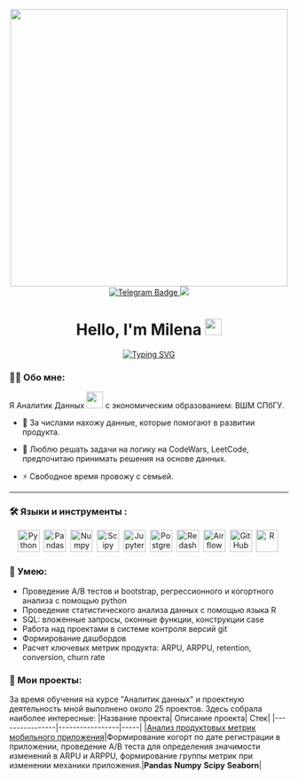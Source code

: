 <div id="header" align="center">
  <img src="https://i.gifer.com/g2K.gif" width='500'/>
</div>
<div id="badges" align="center">
  <a href="https://t.me/milenanigmanova">
  <img src="https://img.shields.io/badge/Telegram-blue?logo=telegram&logoColor=white&style=for-the-badge" alt="Telegram Badge"/>
  </a>
  <a href="https://vk.com/milenanigmanova">
  <img src="https://img.shields.io/badge/VK-blue?logo=VK&logoColor=white&style=for-the-badge"/>
  </a>
</div>
<div align='center'>
<h1>
 Hello, I'm Milena
  <img src="https://media.giphy.com/media/hvRJCLFzcasrR4ia7z/giphy.gif" width="30px"/>
</h1>
  
[![Typing SVG](https://readme-typing-svg.herokuapp.com?font=Montserrat&size=30&pause=10&color=FFFFFF&width=230&height=50&lines=Data+Analyst+%F0%9F%94%A5)](https://git.io/typing-svg)
</div>

### :man_technologist: Обо мне:
  Я Аналитик Данных <img src="https://media.giphy.com/media/WUlplcMpOCEmTGBtBW/giphy.gif" width="30"> с экономическим образованием: ВШМ СПбГУ.
- :telescope: За числами нахожу данные, которые помогают в развитии продукта.

- :seedling: Люблю решать задачи на логику на CodeWars, LeetCode, предпочитаю принимать решения на основе данных.

- :zap: Свободное время провожу с семьей.

---

### :hammer_and_wrench: Языки и инструменты :
<div align='center'>
  <img src="https://img.shields.io/badge/python-white?logo=python&style=for-the-badge" title="Python" alt="Python" height="40"/>&nbsp;
  <img src="https://img.shields.io/badge/pandas-white?logo=pandas&logoColor=blue&style=for-the-badge" title="Pandas" alt="Pandas" height="40"/>&nbsp;
  <img src="https://img.shields.io/badge/numpy-white?logo=numpy&logoColor=blue&style=for-the-badge" title="Numpy" alt="Numpy" height="40"/>&nbsp;
  <img src="https://img.shields.io/badge/Scipy-white?logo=Scipy&logoColor=black&style=for-the-badge" title="Scipy" alt="Scipy" height="40"/>&nbsp;
  <img src="https://img.shields.io/badge/Jupyter_notebook-white?logo=Jupyter&style=for-the-badge" title="Jupyter" alt="Jupyter" height="40"/>&nbsp;
  <img src="https://img.shields.io/badge/PostgreSQL-white?logo=PostgreSQL&s&style=for-the-badge" title="PostgreSQL" alt="PostgreSQL" height="40"/>&nbsp;
  <img src="https://img.shields.io/badge/redash-white?logo=redash&logoColor=black&style=for-the-badge" title="Redash" alt="Redash" height="40"/>&nbsp;
  <img src="https://img.shields.io/badge/Tableau-white?logo=Tableau&s&logoColor=yellow&style=for-the-badge" title="Airflow" alt="Airflow" height="40"/>&nbsp;
  <img src="https://img.shields.io/badge/github-white?logo=github&logoColor=black&style=for-the-badge" title="GitHub" alt="GitHub" height="40"/>&nbsp;
   <img src="https://img.shields.io/badge/R-white?logo=R&s&logoColor=yellow&style=for-the-badge" title="R" alt="R" height="40"/>&nbsp;
</div>

### :metal: Умею:
<ul>
<li>Проведение А/В тестов и bootstrap, регрессионного и когортного анализа с помощью python
<li>Проведение статистического анализа данных с помощью языка R
<li>SQL: вложенные запросы, оконные функции, конструкции case
<li>Работа над проектами в системе контроля версий git
<li>Формирование дашбордов
<li>Расчет ключевых метрик продукта: ARPU, ARPPU, retention, conversion, churn rate

</ul>

### :book: Мои проекты:
За время обучения на курсе "Аналитик данных" и проектную деятельность мной выполнено около 25 проектов. Здесь собрала наиболее интересные:
|Название проекта| Описание проекта| Стек|
|----------------|-----------------|-----|
|[Анализ продуктовых метрик мобильного приложения](https://github.com/milenanigmanova/mobile_app_analysis)|Формирование когорт по дате регистрации в приложении, проведение А/B теста для определения значимости изменений в ARPU и ARPPU, формирование группы метрик при изменении механики приложения.|**Pandas** **Numpy** **Scipy** **Seaborn**|
